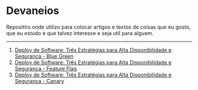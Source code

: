 # Devaneios

Repositíro onde utilizo para colocar artigos e textos de coisas que eu gosto, que eu estudo e que talvez interesse e seja util para alguem.

---

1. [Deploy de Software: Três Estratégias para Alta Disponibilidade e Segurança - Blue Green](https://leandropsouza1.github.io/devaneios/Deploy-de-Software-Blue-Green)
2. [Deploy de Software: Três Estratégias para Alta Disponibilidade e Segurança - Feature Flag](https://leandropsouza1.github.io/devaneios/Deploy-de-Software-Feature-Flag)
3. [Deploy de Software: Três Estratégias para Alta Disponibilidade e Segurança - Canary](https://leandropsouza1.github.io/devaneios/Deploy-de-Software-Canary)
